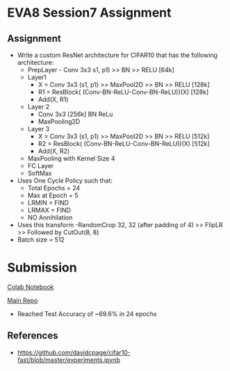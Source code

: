 # EVA8 Session7 Assignment

## Assignment

- Write a custom ResNet architecture for CIFAR10 that has the following architecture:
    - PrepLayer - Conv 3x3 s1, p1) >> BN >> RELU [64k]
    - Layer1 
        - X = Conv 3x3 (s1, p1) >> MaxPool2D >> BN >> RELU [128k]
        - R1 = ResBlock( (Conv-BN-ReLU-Conv-BN-ReLU))(X) [128k] 
        - Add(X, R1)
    - Layer 2 
        - Conv 3x3 [256k] BN ReLu
        - MaxPooling2D
    - Layer 3
        - X = Conv 3x3 (s1, p1) >> MaxPool2D >> BN >> RELU [512k]
        - R2 = ResBlock( (Conv-BN-ReLU-Conv-BN-ReLU))(X) [512k]
        - Add(X, R2)
    - MaxPooling with Kernel Size 4
    - FC Layer 
    - SoftMax
- Uses One Cycle Policy such that:
    - Total Epochs = 24
    - Max at Epoch = 5
    - LRMIN = FIND
    - LRMAX = FIND
    - NO Annihilation
- Uses this transform -RandomCrop 32, 32 (after padding of 4) >> FlipLR >> Followed by CutOut(8, 8)
- Batch size = 512

# Submission
[Colab Notebook](https://github.com/ashishkej/eva8_session8/blob/main/EVA8_Session8_Assignment.ipynb)

[Main Repo](https://github.com/ashishkej/eva8-pytorch-models)

- Reached Test Accuracy of ~69.6% in 24 epochs 



## References

* https://github.com/davidcpage/cifar10-fast/blob/master/experiments.ipynb



